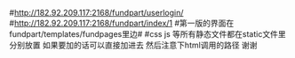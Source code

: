 #http://182.92.209.117:2168/fundpart/userlogin/
#http://182.92.209.117:2168/fundpart/index/1
#第一版的界面在fundpart/templates/fundpages里边#
#css js 等所有静态文件都在static文件里分别放置 如果要加的话可以直接加进去 然后注意下html调用的路径 谢谢
